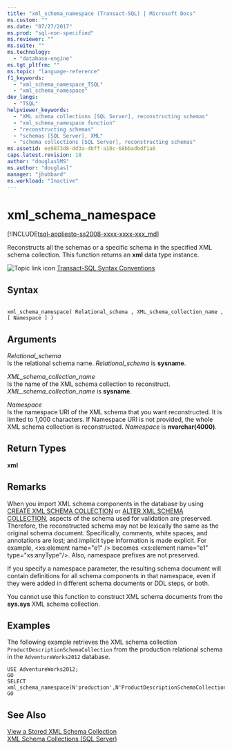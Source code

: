 ```yaml
---
title: "xml_schema_namespace (Transact-SQL) | Microsoft Docs"
ms.custom: ""
ms.date: "07/27/2017"
ms.prod: "sql-non-specified"
ms.reviewer: ""
ms.suite: ""
ms.technology: 
  - "database-engine"
ms.tgt_pltfrm: ""
ms.topic: "language-reference"
f1_keywords: 
  - "xml_schema_namespace_TSQL"
  - "xml_schema_namespace"
dev_langs: 
  - "TSQL"
helpviewer_keywords: 
  - "XML schema collections [SQL Server], reconstructing schemas"
  - "xml_schema_namespace function"
  - "reconstructing schemas"
  - "schemas [SQL Server], XML"
  - "schema collections [SQL Server], reconstructing schemas"
ms.assetid: ee9873d8-dd3a-4bff-a10c-68bbadbdf1a6
caps.latest.revision: 18
author: "douglaslMS"
ms.author: "douglasl"
manager: "jhubbard"
ms.workload: "Inactive"
---
```

# xml_schema_namespace
[!INCLUDE[tsql-appliesto-ss2008-xxxx-xxxx-xxx_md](../../includes/tsql-appliesto-ss2008-xxxx-xxxx-xxx-md.md)]

  Reconstructs all the schemas or a specific schema in the specified XML schema collection. This function returns an **xml** data type instance.  
  
![Topic link icon](../../database-engine/configure-windows/media/topic-link.gif "Topic link icon") [Transact-SQL Syntax Conventions](../../t-sql/language-elements/transact-sql-syntax-conventions-transact-sql.md)
  
## Syntax  
  
```  
  
xml_schema_namespace( Relational_schema , XML_schema_collection_name , [ Namespace ] )  
```  
  
## Arguments  
 *Relational_schema*  
 Is the relational schema name. *Relational_schema* is **sysname**.  
  
 *XML_schema_collection_name*  
 Is the name of the XML schema collection to reconstruct. *XML_schema_collection_name* is **sysname**.  
  
 *Namespace*  
 Is the namespace URI of the XML schema that you want reconstructed. It is limited to 1,000 characters. If Namespace URI is not provided, the whole XML schema collection is reconstructed. *Namespace* is **nvarchar(4000)**.  
  
## Return Types  
 **xml**  
  
## Remarks  
 When you import XML schema components in the database by using [CREATE XML SCHEMA COLLECTION](../../t-sql/statements/create-xml-schema-collection-transact-sql.md) or [ALTER XML SCHEMA COLLECTION](../../t-sql/statements/alter-xml-schema-collection-transact-sql.md), aspects of the schema used for validation are preserved. Therefore, the reconstructed schema may not be lexically the same as the original schema document. Specifically, comments, white spaces, and annotations are lost; and implicit type information is made explicit. For example, \<xs:element name="e1" /> becomes \<xs:element name="e1" type="xs:anyType"/>. Also, namespace prefixes are not preserved.  
  
 If you specify a namespace parameter, the resulting schema document will contain definitions for all schema components in that namespace, even if they were added in different schema documents or DDL steps, or both.  
  
 You cannot use this function to construct XML schema documents from the **sys.sys** XML schema collection.  
  
## Examples  
 The following example retrieves the  XML schema collection `ProductDescriptionSchemaCollection` from the production relational schema in the `AdventureWorks2012` database.  
  
```  
USE AdventureWorks2012;  
GO  
SELECT xml_schema_namespace(N'production',N'ProductDescriptionSchemaCollection');  
GO  
```  
  
## See Also  
 [View a Stored XML Schema Collection](../../relational-databases/xml/view-a-stored-xml-schema-collection.md)   
 [XML Schema Collections &#40;SQL Server&#41;](../../relational-databases/xml/xml-schema-collections-sql-server.md)  
  
  
